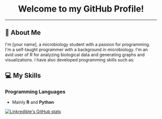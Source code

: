 # <center>Welcome to my GitHub Profile!</center>

---

## :microbe: About Me

I'm [your name], a microbiology student with a passion for programming. I'm a self-taught programmer with a background in microbiology. I'm an avid user of R for analyzing biological data and generating graphs and visualizations. I have also developed programming skills such as:

## :computer: My Skills

### Programming Languages

- Mainly **R** and **Python**

[![Linkredible's GitHub stats](https://github-readme-stats.vercel.app/api?username=Linkredible)](https://github.com/anuraghazra/github-readme-stats)
